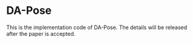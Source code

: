 # DA-Pose
This is the implementation code of DA-Pose. The details will be released after the paper is accepted.
